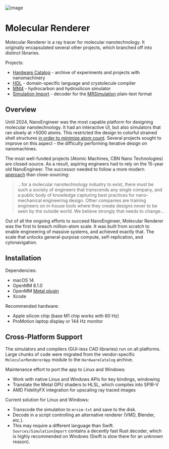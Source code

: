 
![image](https://github.com/philipturner/molecular-renderer/assets/71743241/d5585c84-7e4e-4507-841a-452fb68615d3)

# Molecular Renderer

Molecular Renderer is a ray tracer for molecular nanotechnology. It originally encapsulated several other projects, which branched off into distinct libraries.

Projects:
- [Hardware Catalog](./Sources/HardwareCatalog/README.md) - archive of experiments and projects with nanomachinery
- [HDL](https://github.com/philipturner/HDL) - domain-specific language and crystolecule compiler
- [MM4](https://github.com/philipturner/MM4) - hydrocarbon and hydrosilicon simulator
- [Simulation Import](./Sources/SimulationImport) - decoder for the [MRSimulation](./Documentation/MRSimulation.md) plain-text format

## Overview

Until 2024, NanoEngineer was the most capable platform for designing molecular nanotechnology. It had an interactive UI, but also simulators that ran slowly at >5000 atoms. This restricted the design to colorful strained shell structures [in order to minimize atom count](http://www.imm.org/research/parts/controller/). Several projects sought to improve on this aspect - the difficulty performing iterative design on nanomachines.

The most well-funded projects (Atomic Machines, CBN Nano Technologies) are closed-source. As a result, aspiring engineers had to rely on the 15-year old NanoEngineer. The successor needed to follow a more modern [approach](https://github.com/atomCAD/atomCAD/wiki) than close-sourcing:

> ...for a molecular nanotechnology industry to exist, there must be such a society of engineers that transcends any single company, and a public body of knowledge capturing best practices for nano-mechanical engineering design. Other companies are training engineers on in-house tools where they create designs never to be seen by the outside world. We believe strongly that needs to change...

Out of all the ongoing efforts to succeed NanoEngineer, Molecular Renderer was the first to breach million-atom scale. It was built from scratch to enable engineering of massive systems, and achieved exactly that. The scale that unlocks general-purpose compute, self-replication, and cytonavigation.

## Installation

Dependencies:
- macOS 14
- OpenMM 8.1.0
- OpenMM [Metal plugin](https://github.com/philipturner/openmm-metal)
- Xcode

Recommended hardware:
- Apple silicon chip (base M1 chip works with 60 Hz)
- ProMotion laptop display or 144 Hz monitor

## Cross-Platform Support

The simulators and compilers (GUI-less CAD libraries) run on all platforms. Large chunks of code were migrated from the vendor-specific `MolecularRendererApp` module to the `HardwareCatalog` archive.

Maintenance effort to port the app to Linux and Windows:
- Work with native Linux and Windows APIs for key bindings, windowing
- Translate the Metal GPU shaders to HLSL, which compiles into SPIR-V
- AMD FidelityFX integration for upscaling ray traced images

Current solution for Linux and Windows: 
- Transcode the simulation to `mrsim-txt` and save to the disk.
- Decode in a script controlling an alternative renderer (VMD, Blender, etc.).
- This may require a different language than Swift. `Sources/SimulationImport` contains a decently fast Rust decoder, which is highly recommended on Windows (Swift is slow there for an unknown reason).
